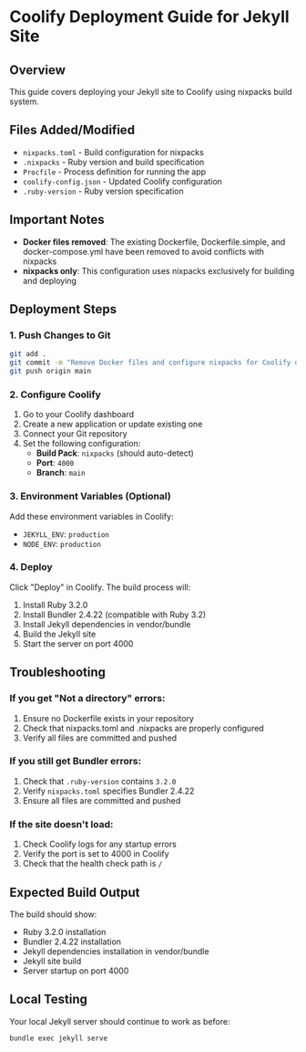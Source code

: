 # Coolify Deployment Guide for Jekyll Site

## Overview
This guide covers deploying your Jekyll site to Coolify using nixpacks build system.

## Files Added/Modified
- `nixpacks.toml` - Build configuration for nixpacks
- `.nixpacks` - Ruby version and build specification
- `Procfile` - Process definition for running the app
- `coolify-config.json` - Updated Coolify configuration
- `.ruby-version` - Ruby version specification

## Important Notes
- **Docker files removed**: The existing Dockerfile, Dockerfile.simple, and docker-compose.yml have been removed to avoid conflicts with nixpacks
- **nixpacks only**: This configuration uses nixpacks exclusively for building and deploying

## Deployment Steps

### 1. Push Changes to Git
```bash
git add .
git commit -m "Remove Docker files and configure nixpacks for Coolify deployment"
git push origin main
```

### 2. Configure Coolify
1. Go to your Coolify dashboard
2. Create a new application or update existing one
3. Connect your Git repository
4. Set the following configuration:
   - **Build Pack**: `nixpacks` (should auto-detect)
   - **Port**: `4000`
   - **Branch**: `main`

### 3. Environment Variables (Optional)
Add these environment variables in Coolify:
- `JEKYLL_ENV`: `production`
- `NODE_ENV`: `production`

### 4. Deploy
Click "Deploy" in Coolify. The build process will:
1. Install Ruby 3.2.0
2. Install Bundler 2.4.22 (compatible with Ruby 3.2)
3. Install Jekyll dependencies in vendor/bundle
4. Build the Jekyll site
5. Start the server on port 4000

## Troubleshooting

### If you get "Not a directory" errors:
1. Ensure no Dockerfile exists in your repository
2. Check that nixpacks.toml and .nixpacks are properly configured
3. Verify all files are committed and pushed

### If you still get Bundler errors:
1. Check that `.ruby-version` contains `3.2.0`
2. Verify `nixpacks.toml` specifies Bundler 2.4.22
3. Ensure all files are committed and pushed

### If the site doesn't load:
1. Check Coolify logs for any startup errors
2. Verify the port is set to 4000 in Coolify
3. Check that the health check path is `/`

## Expected Build Output
The build should show:
- Ruby 3.2.0 installation
- Bundler 2.4.22 installation
- Jekyll dependencies installation in vendor/bundle
- Jekyll site build
- Server startup on port 4000

## Local Testing
Your local Jekyll server should continue to work as before:
```bash
bundle exec jekyll serve
``` 